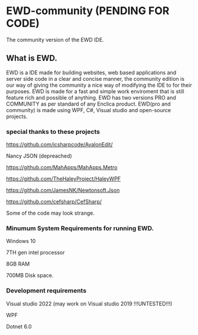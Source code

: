 # EWD-community (PENDING FOR CODE)
The community version of the EWD IDE.


## What is EWD.
EWD is a IDE made for building websites, web based applications and server side code in a clear and concise manner, the community edition is our way of giving the community a nice way of modifying the IDE to for their purposes. EWD is made for a fast and simple work enviroment that is still feature rich and possible of anything.
EWD has two versions PRO and COMMUNITY as per standard of any Enclica product.
EWD(pro and community) is made using WPF, C#, Visual studio and open-source projects.

### special thanks to these projects

https://github.com/icsharpcode/AvalonEdit/

Nancy JSON (depreached)

https://github.com/MahApps/MahApps.Metro

https://github.com/TheHaleyProject/HaleyWPF

https://github.com/JamesNK/Newtonsoft.Json

https://github.com/cefsharp/CefSharp/





Some of the code may look strange.

### Minumum System Requirements for running EWD.

Windows 10

7TH gen intel processor

8GB RAM

700MB Disk space.


### Development requirements
Visual studio 2022 (may work on Visual studio 2019 !!!UNTESTED!!!)

WPF

Dotnet 6.0
